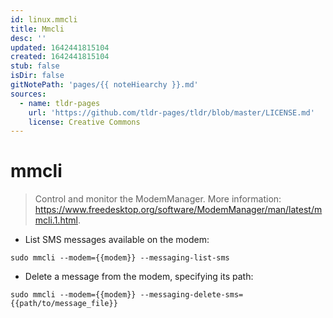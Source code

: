 ```yaml
---
id: linux.mmcli
title: Mmcli
desc: ''
updated: 1642441815104
created: 1642441815104
stub: false
isDir: false
gitNotePath: 'pages/{{ noteHiearchy }}.md'
sources:
  - name: tldr-pages
    url: 'https://github.com/tldr-pages/tldr/blob/master/LICENSE.md'
    license: Creative Commons
---
```

# mmcli

> Control and monitor the ModemManager.
> More information: <https://www.freedesktop.org/software/ModemManager/man/latest/mmcli.1.html>.

- List SMS messages available on the modem:

`sudo mmcli --modem={{modem}} --messaging-list-sms`

- Delete a message from the modem, specifying its path:

`sudo mmcli --modem={{modem}} --messaging-delete-sms={{path/to/message_file}}`

